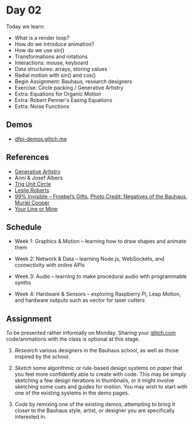 # Day 02

Today we learn:

- What is a render loop?
- How do we introduce animation?
- How do we use sin()
- Transformations and rotations
- Interactions: mouse, keyboard
- Data structures: arrays, storing values
- Radial motion with sin() and cos()
- Begin Assignment: Bauhaus, research designers
- Exercise: Circle packing / Generative Artistry
- Extra: Equations for Organic Motion
- Extra: Robert Penner's Easing Equations
- Extra: Noise Functions

## Demos

- [dfpi-demos.glitch.me](http://dfpi-demos.glitch.me/)

## References

- [Generative Artistry](https://generativeartistry.com/tutorials/)
- Anni & Josef Albers
- [Trig Unit Circle](https://www.mathsisfun.com/algebra/trig-interactive-unit-circle.html)
- [Leslie Roberts](https://leslierobertsart.com/section/281957.html)
- [99% Invisible – Froebel’s Gifts](https://99percentinvisible.org/episode/froebels-gifts/), [Photo Credit: Negatives of the Bauhaus](https://99percentinvisible.org/episode/photo-credit-negatives-bauhaus/), [Muriel Cooper](https://99percentinvisible.org/article/muriel-cooper-designing-bridge-bauhaus-digital-age/)
- [Your Line or Mine](https://studiomoniker.com/projects/your-line-or-mine)

## Schedule

- Week 1: Graphics & Motion – learning how to draw shapes and animate them

- Week 2: Network & Data – learning Node.js, WebSockets, and connectivity with online APIs

- Week 3: Audio – learning to make procedural audio with programmable synths

- Week 4: Hardware & Sensors – exploring Raspberry Pi, Leap Motion, and hardware outputs such as vector for laser cutters

## Assignment

To be presented rather informally on Monday. Sharing your [glitch.com](https://glitch.com/) code/animations with the class is optional at this stage.

1. *Research* various designers in the Bauhaus school, as well as those inspired by the school.

2. *Sketch* some algorithmic or rule-based design systems *on paper* that you feel more confidently able to create with code. This may be simply sketching a few design iterations in thumbnails, or it might involve sketching some cues and guides for motion. You may wish to start with one of the existing systems in the demo pages.

3. *Code* by remixing one of the existing demos, attempting to bring it closer to the Bauhaus style, artist, or designer you are specifically interested in.